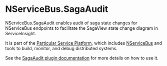 # NServiceBus.SagaAudit

NServiceBus.SagaAudit enables audit of saga state changes for NServiceBus endpoints to facilitate the SagaView state change diagram in ServiceInsight.

It is part of the [Particular Service Platform](https://particular.net/service-platform), which includes [NServiceBus](https://particular.net/nservicebus) and tools to build, monitor, and debug distributed systems.

See the [SagaAudit plugin documentation](https://docs.particular.net/nservicebus/sagas/saga-audit) for more details on how to use it.

